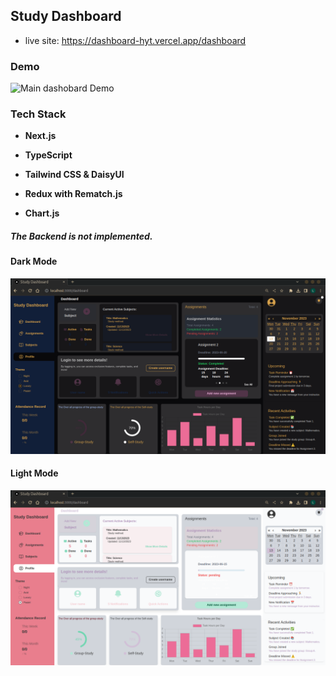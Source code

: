 ## Study Dashboard

- live site: https://dashboard-hyt.vercel.app/dashboard
### Demo
![Main dashobard Demo](img/dashboard.gif)

### Tech Stack


- **Next.js** 

- **TypeScript**

- **Tailwind CSS & DaisyUI** 

- **Redux with Rematch.js** 

- **Chart.js** 
##### The Backend is not implemented.

#### Dark Mode
![Dark Mode](img/dashboard-dark.png)

#### Light Mode
![Light Mode](img/dashboard-light.png)


